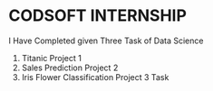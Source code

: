 # CODSOFT INTERNSHIP
I Have Completed given Three Task of Data Science
1. Titanic Project 1
2. Sales Prediction Project 2
3. Iris Flower Classification Project 3 Task
